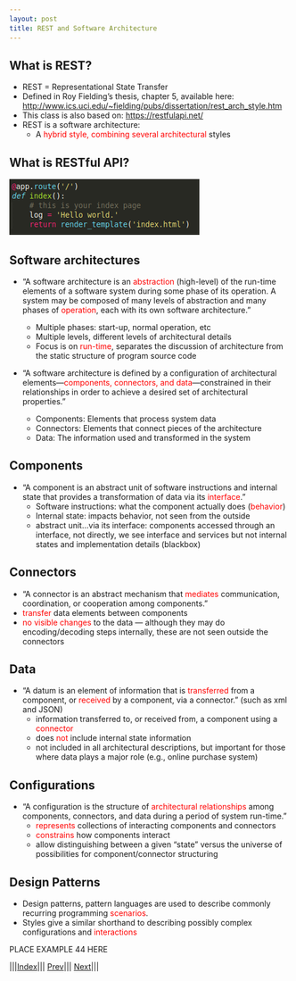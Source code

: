 ```yaml
---
layout: post
title: REST and Software Architecture
---
```


## What is REST?

* REST = Representational State Transfer
* Defined in Roy Fielding’s thesis, chapter 5, available here: http://www.ics.uci.edu/~fielding/pubs/dissertation/rest_arch_style.htm
* This class is also based on: https://restfulapi.net/
* REST is a software architecture:
  * A <font color=red>hybrid style, combining several architectural</font> styles

## What is RESTful API?

![](rest.png)

## Software architectures

* “A software architecture is an <font color=red>abstraction</font> (high-level) of the run-time elements of a software system during some phase of its operation. A system may be composed of many levels of abstraction and many phases of <font color=red>operation</font>, each with its own software architecture.”
  * Multiple phases: start-up, normal operation, etc
  * Multiple levels, different levels of architectural details
  * Focus is on <font color=red>run-time</font>, separates the discussion of architecture from the static structure of program source code

* “A software architecture is defined by a configuration of architectural elements—<font color=red>components, connectors, and data</font>—constrained in their relationships in order to achieve a desired set of architectural properties.”
  * Components: Elements that process system data
  * Connectors: Elements that connect pieces of the architecture
  * Data: The information used and transformed in the system
  
## Components

* “A component is an abstract unit of software instructions and internal state that provides a transformation of data via its <font color=red>interface</font>.”
  * Software instructions: what the component actually does (<font color=red>behavior</font>)
  * Internal state: impacts behavior, not seen from the outside
  * abstract unit…via its interface: components accessed through an interface, not directly, we see interface and services but not internal states and implementation details (blackbox)
  
## Connectors

* “A connector is an abstract mechanism that <font color=red>mediates</font> communication, coordination, or cooperation among components.”
* <font color=red>transfer</font> data elements between components
* <font color=red>no visible changes</font> to the data — although they may do encoding/decoding steps internally, these are not seen outside the connectors

## Data
* “A datum is an element of information that is <font color=red>transferred</font> from a component, or <font color=red>received</font> by a component, via a connector.” (such as xml and JSON)
  * information transferred to, or received from, a component using a <font color=red>connector</font>
  * does <font color=red>not</font> include internal state information
  * not included in all architectural descriptions, but important for those where data plays a major role (e.g., online purchase system)

## Configurations
* “A configuration is the structure of <font color=red>architectural relationships</font> among components, connectors, and data during a period of system run-time.”
  * <font color=red>represents</font> collections of interacting components and connectors
  * <font color=red>constrains</font> how components interact
  * allow distinguishing between a given “state” versus the universe of possibilities for component/connector structuring

## Design Patterns

* Design patterns, pattern languages are used to describe commonly recurring programming <font color=red>scenarios</font>.
* Styles give a similar shorthand to describing possibly complex configurations and <font color=red>interactions</font>

PLACE EXAMPLE 44 HERE

|||[Index](../../)||| [Prev](../)||| [Next](part2)|||














